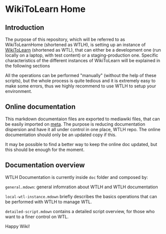
WikiToLearn Home
==================

Introduction
------------

The purpose of this repository, which will be referred to as WikiToLearnHome
(shortened as WTLH), is setting up an instance of [WikiToLearn][WTL] (shortened as
WTL), that can either be a development one (run locally on a laptop, with test
content) or a staging-production one.
Specific characteristics of the different instances of WikiToLearn will be
explained in the following sections

All the operations can be performed "manually" (without the help of these
scripts), but the whole process is quite tedious and it is extremely easy to
make some errors, thus we highly recommend to use WTLH to setup your
environment.

Online documentation
--------------------

This markdown documentaion files are exported to mediawiki files, that
can be easily imported on [meta][meta]. The purpose is reducing documentation dispersion and have it all under control in one place,
WTLH repo. The online documentation should only be an updated copy if this.

It may be possible to find a better way to keep the online doc updated,
but this should be enough for the moment.

Documentation overview
----------------------

WTLH Documentation is currently inside `doc` folder and composed by:

`general.mdown`: general infomration about WTLH and WTLH documentation

`local-wtl-instance.mdown` briefly describes the basics operations that can
be performed with WTLH to manage WTL.

`detailed-script.mdown` contains a detailed script overview, for those
who want to a finer control on WTL.


Happy Wiki!

[meta]: https://meta.wikitolearn.org
[WTL]: https://www.wikitolearn.org


[meta-page]: http://meta.wikitolearn.org/Guide_for_the_development_of_WikiToLearn/Run_WikiToLearnHome
